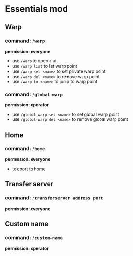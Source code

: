 # Essentials mod

## Warp

### command: `/warp`

__permission: everyone__

* use `/warp` to open a ui
* use `/warp list` to list warp point
* use `/warp set <name>` to set private warp point
* use `/warp del <name>` to remove warp point
* use `/warp to <name>` to jump to warp point

### command: `/global-warp`

__permission: operator__

* use `/global-warp set <name>` to set global warp point
* use `/global-warp del <name>` to remove global warp point

## Home

### command: `/home`

__permission: everyone__

* teleport to home

## Transfer server

### command: `/transferserver address port`

__permission: everyone__

## Custom name

### command: `/custom-name`

__permission: operator__